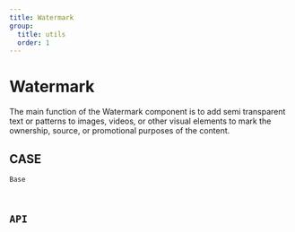```yaml
---
title: Watermark
group:
  title: utils
  order: 1
---
```


# Watermark

The main function of the Watermark component is to add semi transparent text or patterns to images, videos, or other visual elements to mark the ownership, source, or promotional purposes of the content.

## CASE

<code src="./demo/index.tsx" >Base</demo>

## API

<API id="Watermark"></API>
